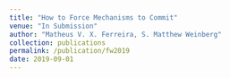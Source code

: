 ```yaml
---
title: "How to Force Mechanisms to Commit"
venue: "In Submission"
author: "Matheus V. X. Ferreira, S. Matthew Weinberg"
collection: publications
permalink: /publication/fw2019
date: 2019-09-01
---
```

